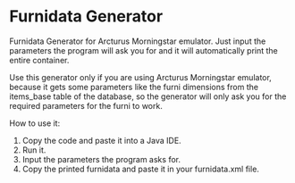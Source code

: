 # Furnidata Generator
Furnidata Generator for Arcturus Morningstar emulator. Just input the parameters the program will ask you for and it will automatically print the entire <furnitype></furnitype> container.

Use this generator only if you are using Arcturus Morningstar emulator, because it gets some parameters like the furni dimensions from the items_base table of the database, so the generator will only ask you for the required parameters for the furni to work.

How to use it:
1. Copy the code and paste it into a Java IDE.
2. Run it.
3. Input the parameters the program asks for.
4. Copy the printed furnidata and paste it in your furnidata.xml file.
